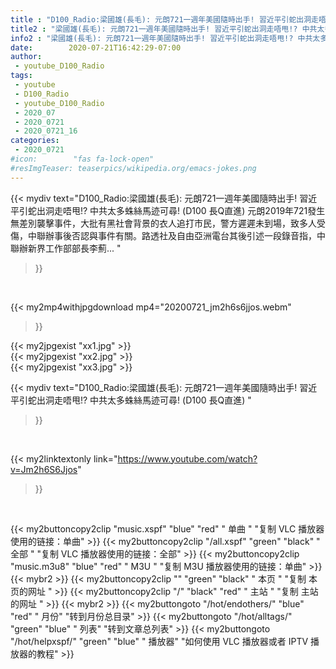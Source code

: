 ```yaml
---
title : "D100_Radio:梁國雄(長毛): 元朗721一週年美國隨時出手! 習近平引蛇出洞走唔甩!? 中共太多蛛絲馬迹可尋! (D100 長Q直進) "
title2 : "梁國雄(長毛): 元朗721一週年美國隨時出手! 習近平引蛇出洞走唔甩!? 中共太多蛛絲馬迹可尋! (D100 長Q直進) "
info2 : "梁國雄(長毛): 元朗721一週年美國隨時出手! 習近平引蛇出洞走唔甩!? 中共太多蛛絲馬迹可尋! (D100 長Q直進) 元朗2019年721發生無差別襲擊事件，大批有黑社會背景的衣人追打市民，警方遲遲未到場，致多人受傷，中聯辦事後否認與事件有關。路透社及自由亞洲電台其後引述一段錄音指，中聯辦新界工作部部長李薊... "
date:        2020-07-21T16:42:29-07:00
author:
 - youtube_D100_Radio
tags:
 - youtube
 - D100_Radio
 - youtube_D100_Radio
 - 2020_07
 - 2020_0721
 - 2020_0721_16
categories:
 - 2020_0721
#icon:        "fas fa-lock-open"
#resImgTeaser: teaserpics/wikipedia.org/emacs-jokes.png
---
```


{{< mydiv text="D100_Radio:梁國雄(長毛): 元朗721一週年美國隨時出手! 習近平引蛇出洞走唔甩!? 中共太多蛛絲馬迹可尋! (D100 長Q直進) 元朗2019年721發生無差別襲擊事件，大批有黑社會背景的衣人追打市民，警方遲遲未到場，致多人受傷，中聯辦事後否認與事件有關。路透社及自由亞洲電台其後引述一段錄音指，中聯辦新界工作部部長李薊... "
>}}
<br>


{{< my2mp4withjpgdownload mp4="20200721_jm2h6s6jjos.webm"
>}}

{{< my2jpgexist "xx1.jpg" >}}<br>
{{< my2jpgexist "xx2.jpg" >}}<br>
{{< my2jpgexist "xx3.jpg" >}}<br>



{{< mydiv text="D100_Radio:梁國雄(長毛): 元朗721一週年美國隨時出手! 習近平引蛇出洞走唔甩!? 中共太多蛛絲馬迹可尋! (D100 長Q直進) "
>}}
<br>

{{< my2linktextonly link="https://www.youtube.com/watch?v=Jm2h6S6Jjos"
>}}


<br>

{{< my2buttoncopy2clip "music.xspf"        "blue"   "red"    " 单曲 "  "复制 VLC 播放器使用的链接：单曲" >}} {{< my2buttoncopy2clip "/all.xspf"         "green"  "black"  " 全部 "  "复制 VLC 播放器使用的链接：全部" >}} {{< my2buttoncopy2clip "music.m3u8"        "blue"   "red"    " M3U  "    "复制 M3U 播放器使用的链接：单曲" >}} {{< mybr2 >}} {{< my2buttoncopy2clip ""                  "green"  "black"  " 本页 "    "复制 本页的网址 " >}} {{< my2buttoncopy2clip "/"                 "black"  "red"    " 主站 "    "复制 主站的网址 " >}} {{< mybr2 >}} {{< my2buttongoto      "/hot/endothers/"   "blue"   "red"    " 月份"   "转到月份总目录" >}} {{< my2buttongoto      "/hot/alltags/"     "green"  "blue"   " 列表"   "转到文章总列表" >}} {{< my2buttongoto      "/hot/helpxspf/"    "green"  "blue"   " 播放器" "如何使用 VLC 播放器或者 IPTV 播放器的教程" >}} 
